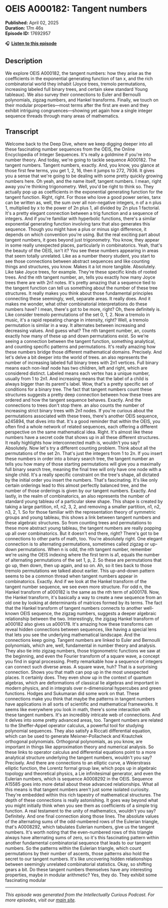 # OEIS A000182: Tangent numbers

**Published:** April 02, 2025  
**Duration:** 17m 46s  
**Episode ID:** 17692957

🎧 **[Listen to this episode](https://intellectuallycurious.buzzsprout.com/2529712/episodes/17692957-oeis-a000182-tangent-numbers)**

## Description

We explore OEIS A000182, the tangent numbers: how they arise as the coefficients in the exponential generating function of tan x, and the rich combinatorial world they inhabit (Joyce trees, tremolo permutations, increasing labeled full binary trees, and certain skew standard Young tableaux). We also survey their connections to Euler and Bernoulli polynomials, zigzag numbers, and Hankel transforms. Finally, we touch on their modular properties—most terms after the first are even and they exhibit intriguing congruences—showing yet again how a single integer sequence threads through many areas of mathematics.

## Transcript

Welcome back to the Deep Dive, where we keep digging deeper into all these fascinating number sequences from the OEIS, the Online Encyclopedia of Integer Sequences. It's really a goldmine if you're into number theory. And today, we're going to tackle sequence A000182. The tangent numbers. Tangent numbers, exactly. And, you know, you glance at those first few terms, you get 1, 2, 16, then it jumps to 272, 7936. It gives you a sense that we're going to be dealing with some pretty quickly growing numbers here. Oh yeah, and the name itself, tangent numbers. I mean, right away you're thinking trigonometry. Well, you'd be right to think so. They actually pop up as coefficients in the exponential generating function for the tangent function. Right, right. For those who love a good power series, tanx can be written as, well, the sum over all non-negative integers, n of a n plus 1, multiplied by x to the power of 2n plus 1, all divided by 2n plus 1 factorial. It's a pretty elegant connection between a trig function and a sequence of integers. And if you're familiar with hyperbolic functions, there's a similar exponential generating function involving tanx that also generates this sequence. Though you might have a plus or minus sign difference, it depends on which convention you're using. But the real exciting part about tangent numbers, it goes beyond just trigonometry. You know, they appear in some really unexpected places, particularly in combinatorics. Yeah, that's the beauty of the OEIS, isn't it? You see these numbers appearing in areas that seem totally unrelated. Like as a number theory student, you start to see those connections between abstract sequences and like counting things and structures, you know. Makes it a lot more tangible. Absolutely. Like take Joyce trees, for example. They're these specific kinds of rooted trees. And the nth tangent number, an, tells you exactly how many Joyce trees there are with 2n1 notes. It's pretty amazing that a sequence tied to the tangent function can tell us something about the number of these tree structures. It really makes you think about those fundamental principles connecting these seemingly, well, separate areas. It really does. And it makes me wonder, what other combinatorial interpretations do these numbers have? I mean, there's got to be more, right? Oh, there definitely is. Like consider tremolo permutations of the set 0, 1, 2. Now a tremolo in music, it's a rapid repeating change in intensity, right? Well, a tremolo permutation is similar in a way. It alternates between increasing and decreasing values. And guess what? The nth tangent number, an, counts exactly how many of these up and down permutations exist. So we're seeing a connection between the tangent function, something analytical, and counting specific patterns and permutations. It's really amazing how these numbers bridge those different mathematical domains. Precisely. And let's delve a bit deeper into the world of trees. an also represents the number of increasing labeled full binary trees with 2n1 vertices. Full binary means each non-leaf node has two children, left and right, which are considered distinct. Labeled means each vertex has a unique number, usually from 1 to 2n1. And increasing means that the label of a child is always bigger than its parent's label. Wow, that's a pretty specific set of conditions for a binary tree. The fact that tangent numbers count these structures suggests a pretty deep connection between how these trees are ordered and how the tangent sequence behaves. Exactly. And the connections to trees don't stop there. an also counts the number of increasing strict binary trees with 2n1 nodes. If you're curious about the permutations associated with these trees, there's another OEIS sequence, a245894, that dives into that. It's a good reminder that within the OEIS, you often find a whole network of related sequences, each offering a different perspective on the same mathematical idea. Right. It's almost like these numbers have a secret code that shows up in all these different structures. It really highlights how interconnected math is, wouldn't you say? Absolutely. Now let's try a different counting problem. Think about all the permutations of the set 2n. That's just the integers from 1 to 2n. If you insert these numbers in order into a binary search tree, the tangent number an tells you how many of those starting permutations will give you a maximally full binary search tree, meaning the final tree will only have one node with a single child. It's a really specific constraint on the tree's shape, all dictated by the initial order you insert the numbers. That's fascinating. It's like only certain orderings lead to this almost perfectly balanced tree, and the number of those orderings is given by our tangent numbers. Exactly. And lastly, in the realm of combinatorics, an also represents the number of standard young tableau of a particular skew shape. This shape is created by taking a large partition, n1, n2, 3, 2, and removing a smaller partition, n1, n2, n3, 2, 1. So for those familiar with the representation theory of symmetric groups and young tableau, this shows a link between tangent numbers and these algebraic structures. So from counting trees and permutations to these more abstract young tableau, the tangent numbers are really popping up all over combinatorics. But it doesn't end there, right? There's got to be connections to other parts of math, too. You're absolutely right. One elegant connection is to alternating permutations, sometimes called zigzag or up-down permutations. When n is odd, the nth tangent number, remember we're using the OEIS indexing where the first term is a1, equals the number of alternating permutations of the set 1, p, 2. So these are permutations that go up, then down, then up again, and so on. Ah, so it ties back to those tremolo permutations we talked about earlier. This up-and-down pattern seems to be a common thread when tangent numbers appear in combinatorics. Exactly. And if we look at the Hankel transform of the tangent number sequence, we see even more structure. For odd n, the Hankel transform of a000182 is the same as the nth term of a000178. Now, the Hankel transform, it's basically a way to create a new sequence from an old one by looking at determinants of matrices formed by its terms. The fact that the Hankel transform of tangent numbers connects to another well-known OEIS sequence, the zigzag numbers, suggests a deeper algebraic relationship between the two. Interestingly, the zigzag Hankel transform of a000182 also gives us a000178. It's amazing how these transforms can reveal hidden connections between sequences, like having a special lens that lets you see the underlying mathematical landscape. And the connections keep going. Tangent numbers are linked to Euler and Bernoulli polynomials, which are, well, fundamental in number theory and analysis. They also tie into zigzag numbers, those trigonometric functions we saw at the beginning, and even the Fourier transform of a square wave, a concept you find in signal processing. Pretty remarkable how a sequence of integers can connect such diverse areas. A square wave, huh? That is a surprising connection. Shows you that math can pop up in the most unexpected places. It certainly does. They even show up in the context of quantum algebras, which are deformations of classical lie algebras and important in modern physics, and in integrals over n-dimensional hypercubes and green functions. Hodges and Sukumaran did some work on that. These connections make you think that maybe the patterns in tangent numbers have applications in all sorts of scientific and mathematical frameworks. It seems like everywhere you look in math, there's some interaction with these tangent numbers. It's an incredibly intricate web of connections. And it delves into some pretty advanced areas, too. Tangent numbers are related to the Sheffer-Appel operator calculus, a powerful tool for studying polynomial sequences. They also satisfy a Riccati differential equation, which can be used to generate Meixner-Pollacheck and Krautchek orthogonal polynomials. Orthogonal polynomials, as you know, are important in things like approximation theory and numerical analysis. So these links to operator calculus and differential equations point to a more analytical structure underlying the tangent numbers, wouldn't you say? Precisely. And there are connections to an elliptic curve, a Weierstrass elliptic function, the Lorentz formal group law, which pops up in algebraic topology and theoretical physics, a Lie infinitesimal generator, and even the Eulerian numbers, which is sequence A0008292 in the OEIS. Sequence A15585 goes into more detail about these advanced relationships. What all this means is that tangent numbers aren't just some isolated curiosity. They're embedded within this rich tapestry of mathematical structures. The depth of these connections is really astonishing. It goes way beyond what you might initially think when you see them as coefficients of a simple trig function. A real testament to the unity of mathematics, wouldn't you say? Definitely. And one final connection along those lines. The absolute values of the alternating sums of the odd-numbered rows of the Eulerian triangle, that's A0008292, which tabulates Eulerian numbers, give us the tangent numbers. It's worth noting that the even-numbered rows of this triangle always have alternating sums of zero, so it's this fascinating pattern within another fundamental combinatorial sequence that leads to our tangent numbers. So the patterns within the Eulerian triangle, which count permutations by their number of ascents, those patterns also hold the secret to our tangent numbers. It's like uncovering hidden relationships between seemingly unrelated combinatorial statistics. Okay, so shifting gears a bit. Do these tangent numbers themselves have any interesting properties, maybe in modular arithmetic? Yes, they do. They exhibit some fascinating modular

---
*This episode was generated from the Intellectually Curious Podcast. For more episodes, visit our [main site](https://intellectuallycurious.buzzsprout.com).*
